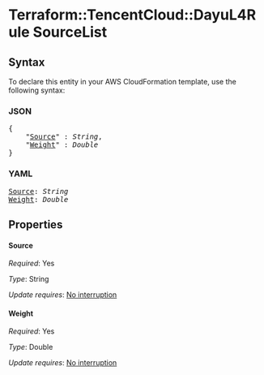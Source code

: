 # Terraform::TencentCloud::DayuL4Rule SourceList

## Syntax

To declare this entity in your AWS CloudFormation template, use the following syntax:

### JSON

<pre>
{
    "<a href="#source" title="Source">Source</a>" : <i>String</i>,
    "<a href="#weight" title="Weight">Weight</a>" : <i>Double</i>
}
</pre>

### YAML

<pre>
<a href="#source" title="Source">Source</a>: <i>String</i>
<a href="#weight" title="Weight">Weight</a>: <i>Double</i>
</pre>

## Properties

#### Source

_Required_: Yes

_Type_: String

_Update requires_: [No interruption](https://docs.aws.amazon.com/AWSCloudFormation/latest/UserGuide/using-cfn-updating-stacks-update-behaviors.html#update-no-interrupt)

#### Weight

_Required_: Yes

_Type_: Double

_Update requires_: [No interruption](https://docs.aws.amazon.com/AWSCloudFormation/latest/UserGuide/using-cfn-updating-stacks-update-behaviors.html#update-no-interrupt)

